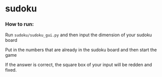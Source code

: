 # sudoku

### How to run:
Run `sudoku/sudoku_gui.py` and then input the dimension of your sudoku board


 Put in the numbers that are already in the sudoku board and then start the game
 
 If the answer is correct, the square box of your input will be redden and fixed.
